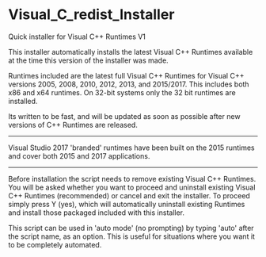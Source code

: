 # Visual_C_redist_Installer
Quick installer for Visual C++ Runtimes V1


 This installer automatically installs the latest Visual C++ Runtimes
 available at the time this version of the installer was made.

 Runtimes included are the latest full Visual C++ Runtimes for Visual
 C++ versions 2005, 2008, 2010, 2012, 2013, and 2015/2017. This includes
 both x86 and x64 runtimes. On 32-bit systems only the 32 bit runtimes
 are installed.
 
 Its written to be fast, and will be updated as soon as possible
 after new versions of C++ Runtimes are released.


 *****************************************************************
 Visual Studio 2017 'branded' runtimes have been built on the 2015
 runtimes and cover both 2015 and 2017 applications. 
 *****************************************************************

Before installation the script needs to remove existing Visual C++
 Runtimes.  You will be asked whether you want to proceed and
 uninstall existing Visual C++ Runtimes (recommended) or cancel and
 exit the installer. To proceed simply press Y (yes), which will
 automatically uninstall existing Runtimes and install those packaged
 included with this installer.

 This script can be used in 'auto mode' (no prompting) by typing
 'auto' after the script name, as an option.  This is useful
 for situations where you want it to be completely automated.
